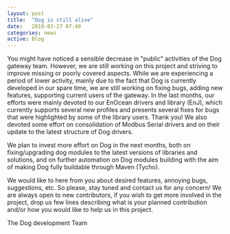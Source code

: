 ```yaml
---
layout: post
title:  "Dog is still alive"
date:   2018-03-27 07:40
categories: news
active: Blog
---
```

You might have noticed a sensible decrease in "public" activities of the Dog gateway team. However, we are still working on this project and striving to improve missing or poorly covered aspects. While we are experiencing a period of lower activity, mainly due to the fact that Dog is currently developed in our spare time, we are still working on fixing bugs, adding new features, supporting current users of the gateway. In the last months, our efforts were mainly devoted to our EnOcean drivers and library (EnJ), which currently supports several new profiles and presents several fixes for bugs that were highlighted by some of the library users. Thank you! We also devoted some effort on consolidation of Modbus Serial drivers and on their update to the latest structure of Dog drivers.

We plan to invest more effort on Dog in the next months, both on fixing/upgrading dog modules to the latest versions of libraries and solutions, and on further automation on Dog modules building with the aim of making Dog fully buildable through Maven (Tycho).

We would like to here from you about desired features, annoying bugs, suggestions, etc. So please, stay tuned and contact us for any concern! We are always open to new contributors, if you wish to get more involved in the project, drop us few lines describing what is your planned contribution and/or how you would like to help us in this project.

The Dog development Team